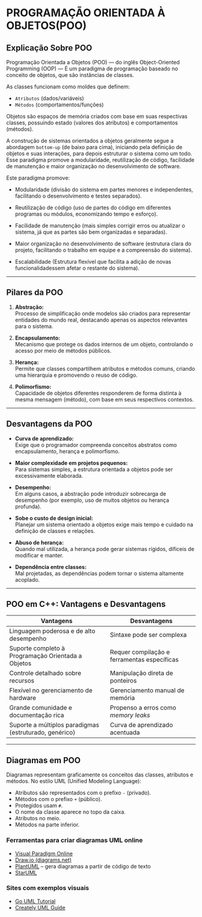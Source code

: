 # PROGRAMAÇÃO ORIENTADA À OBJETOS(POO)

## Explicação Sobre POO

Programação Orientada a Objetos (POO) — do inglês Object-Oriented Programming (OOP) —
É um paradigma de programação baseado no conceito de objetos, que são instâncias de classes.

As classes funcionam como moldes que definem:

- `Atributos` (dados/variáveis)
- `Métodos` (comportamentos/funções)

Objetos são espaços de memória criados com base em suas respectivas classes,
possuindo estado (valores dos atributos) e comportamentos (métodos).

A construção de sistemas orientados a objetos geralmente segue a abordagem `bottom-up`
(de baixo para cima), iniciando pela definição de objetos e suas interações, para depois
estruturar o sistema como um todo. Esse paradigma promove a modularidade, reutilização
de código, facilidade de manutenção e maior organização no desenvolvimento de software.

Este paradigma promove:

- Modularidade (divisão do sistema em partes menores e independentes, facilitando o desenvolvimento e testes separados).

- Reutilização de código (uso de partes do código em diferentes programas ou módulos, economizando tempo e esforço).

- Facilidade de manutenção (mais simples corrigir erros ou atualizar o sistema, já que as partes são bem organizadas
  e separadas).

- Maior organização no desenvolvimento de software (estrutura clara do projeto, facilitando o trabalho em equipe e
  a compreensão do sistema).

- Escalabilidade (Estrutura flexível que facilita a adição de novas funcionalidadessem afetar o restante do sistema).

---

## Pilares da POO

1. **Abstração:**  
   Processo de simplificação onde modelos são criados para representar entidades
   do mundo real, destacando apenas os aspectos relevantes para o sistema.

2. **Encapsulamento:**  
   Mecanismo que protege os dados internos de um objeto, controlando o acesso por meio
   de métodos públicos.

3. **Herança:**  
   Permite que classes compartilhem atributos e métodos comuns, criando uma hierarquia
   e promovendo o reuso de código.

4. **Polimorfismo:**  
   Capacidade de objetos diferentes responderem de forma distinta à mesma mensagem (método),
   com base em seus respectivos contextos.

---

## Desvantagens da POO

- **Curva de aprendizado:**  
  Exige que o programador compreenda conceitos abstratos como encapsulamento, herança e polimorfismo.

- **Maior complexidade em projetos pequenos:**  
  Para sistemas simples, a estrutura orientada a objetos pode ser excessivamente elaborada.

- **Desempenho:**  
  Em alguns casos, a abstração pode introduzir sobrecarga de desempenho (por exemplo, uso de muitos objetos ou herança profunda).

- **Sobe o custo de design inicial:**  
  Planejar um sistema orientado a objetos exige mais tempo e cuidado na definição de classes e relações.

- **Abuso de herança:**  
  Quando mal utilizada, a herança pode gerar sistemas rígidos, difíceis de modificar e manter.

- **Dependência entre classes:**  
  Mal projetadas, as dependências podem tornar o sistema altamente acoplado.

---

## POO em C++: Vantagens e Desvantagens

| **Vantagens**                                          | **Desvantagens**                            |
| ------------------------------------------------------ | ------------------------------------------- |
| Linguagem poderosa e de alto desempenho                | Sintaxe pode ser complexa                   |
| Suporte completo à Programação Orientada a Objetos     | Requer compilação e ferramentas específicas |
| Controle detalhado sobre recursos                      | Manipulação direta de ponteiros             |
| Flexível no gerenciamento de hardware                  | Gerenciamento manual de memória             |
| Grande comunidade e documentação rica                  | Propenso a erros como _memory leaks_        |
| Suporte a múltiplos paradigmas (estruturado, genérico) | Curva de aprendizado acentuada              |

---

## Diagramas em POO

Diagramas representam graficamente os conceitos das classes, atributos e métodos.
No estilo UML (Unified Modeling Language):

- Atributos são representados com o prefixo `-` (privado).
- Métodos com o prefixo `+` (público).
- Protegidos usam `#`.
- O nome da classe aparece no topo da caixa.
- Atributos no meio.
- Métodos na parte inferior.

### Ferramentas para criar diagramas UML online

- [Visual Paradigm Online](https://online.visual-paradigm.com/)
- [Draw.io (diagrams.net)](https://app.diagrams.net/)
- [PlantUML](https://plantuml.com/) – gera diagramas a partir de código de texto
- [StarUML](https://staruml.io/)

### Sites com exemplos visuais

- [Go UML Tutorial](https://www.go-uml.com/class-diagram-tutorial-a-comprehensive-guide/)
- [Creately UML Guide](https://creately.com/blog/software-teams/class-diagram-tutorial/)
